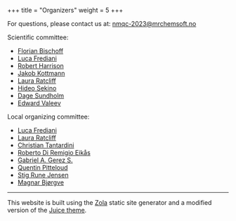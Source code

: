 +++
title = "Organizers"
weight = 5
+++

For questions, please contact us at: [nmqc-2023@mrchemsoft.no](mailto:nmqc-2023@mrchemsoft.no)

Scientific committee:

* [Florian Bischoff](https://www.chemie.hu-berlin.de/en/forschung-en/theoretical-chemistry/team/ag-bischoff/team/florian-bischoff)
* [Luca Frediani](https://uit.no/research/ik-tcg)
* [Robert Harrison](https://iacs.stonybrook.edu/people/_faculty/robert-harrison.php)
* [Jakob Kottmann](https://jakobkottmann.com)
* [Laura Ratcliff](https://ratcliffgroup.wordpress.com/people/)
* [Hideo Sekino](mailto:hideo.sekino@stonybrook.edu)
* [Dage Sundholm](http://www.chem.helsinki.fi/~sundholm/)
* [Edward Valeev](https://valeevgroup.github.io/)

Local organizing committee:

* [Luca Frediani](mailto:luca.frediani@uit.no)
* [Laura Ratcliff](mailto:laura.ratcliff08@imperial.ac.uk)
* [Christian Tantardini](mailto:)
* [Roberto Di Remigio Eikås](mailto:roberto@algorithmiq.fi)
* [Gabriel A. Gerez S.](mailto:)
* [Quentin Pitteloud](mailto:)
* [Stig Rune Jensen](mailto:)
* [Magnar Bjørgve](mailto:)

<!---
--------

**TODO** Acknowledge funding

--------
--->

--------

This website is built using the <a href="https://www.getzola.org" target="_blank">Zola</a> static site
generator and a modified version of the <a href="https://juice.huhu.io" target="_blank">Juice theme</a>.
